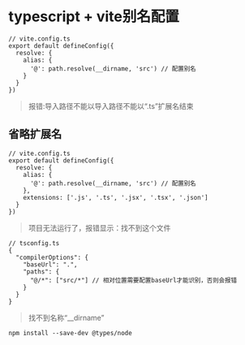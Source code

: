# typescript + vite别名配置

```
// vite.config.ts
export default defineConfig({
  resolve: {
    alias: {
      '@': path.resolve(__dirname, 'src') // 配置别名
    }
  }
})
```

> 报错:导入路径不能以导入路径不能以“.ts”扩展名结束

## 省略扩展名

```
// vite.config.ts
export default defineConfig({
  resolve: {
    alias: {
      '@': path.resolve(__dirname, 'src') // 配置别名
    },
    extensions: ['.js', '.ts', '.jsx', '.tsx', '.json']
  }
})
```

> 项目无法运行了，报错显示：找不到这个文件

```
// tsconfig.ts
{
  "compilerOptions": {
    "baseUrl": ".",
    "paths": {
      "@/*": ["src/*"] // 相对位置需要配置baseUrl才能识别，否则会报错
    }
  }
}
```

> 找不到名称“__dirname”

```
npm install --save-dev @types/node
```


